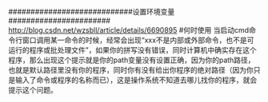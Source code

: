 
############################设置环境变量#######################
http://blog.csdn.net/wzsbll/article/details/6690895
#何时使用
    当启动cmd命令行窗口调用某一命令的时候，经常会出现“xxx不是内部或外部命令，也不是可运行的程序或批处理文件”，如果你的拼写没有错误，同时计算机中确实存在这个程序，那么出现这个提示就是你的path变量没有设置正确，因为你的path路径，也就是默认路径里没有你的程序，同时你有没有给出你程序的绝对路径（因为你只是输入了命令或程序的名称而已），这是操作系统不知道去哪儿找你的程序，就会提示这个问题。

